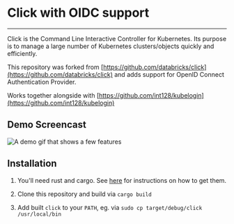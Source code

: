 # Click with OIDC support
-----
Click is the Command Line Interactive Controller for Kubernetes.
Its purpose is to manage a large number of Kubernetes clusters/objects quickly and efficiently.

This repository was forked from [https://github.com/databricks/click](https://github.com/databricks/click)
and adds support for OpenID Connect Authentication Provider.

Works together alongside with [https://github.com/int128/kubelogin](https://github.com/int128/kubelogin) 

## Demo Screencast
![A demo gif that shows a few features](https://imgur.com/ft4WHcL.gif)

## Installation

1. You'll need rust and cargo. See 
[here](https://doc.rust-lang.org/cargo/getting-started/installation.html) for instructions on how to
get them.

2. Clone this repository and build via `cargo build`

3. Add built `click` to your `PATH`, eg. via `sudo cp target/debug/click /usr/local/bin`
